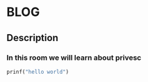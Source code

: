 # BLOG

## Description
### In this room we will learn about privesc

```python
prinf("hello world")
```
